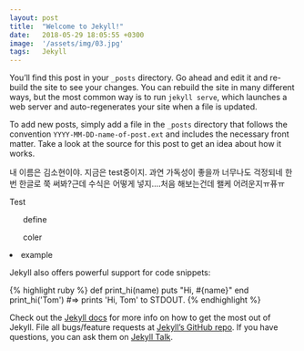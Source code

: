 ```yaml
---
layout: post
title:  "Welcome to Jekyll!"
date:   2018-05-29 18:05:55 +0300
image:  '/assets/img/03.jpg'
tags:   Jekyll
---
```

You’ll find this post in your `_posts` directory. Go ahead and edit it and re-build the site to see your changes. You can rebuild the site in many different ways, but the most common way is to run `jekyll serve`, which launches a web server and auto-regenerates your site when a file is updated.

To add new posts, simply add a file in the `_posts` directory that follows the convention `YYYY-MM-DD-name-of-post.ext` and includes the necessary front matter. Take a look at the source for this post to get an idea about how it works.

내 이름은 김소현이야. 지금은 test중이지. 과연 가독성이 좋을까 너무나도 걱정되네 한번 한글로 쭉 써봐?근데 수식은 어떻게 넣지....처음 해보는건데 왤케 어려운지ㅠ퓨ㅠ

Test
<ul> define </ul>
<ol> coler </ol>
<li> example </li>

Jekyll also offers powerful support for code snippets:

{% highlight ruby %}
def print_hi(name)
  puts "Hi, #{name}"
end
print_hi('Tom')
#=> prints 'Hi, Tom' to STDOUT.
{% endhighlight %}

Check out the [Jekyll docs][jekyll-docs] for more info on how to get the most out of Jekyll. File all bugs/feature requests at [Jekyll’s GitHub repo][jekyll-gh]. If you have questions, you can ask them on [Jekyll Talk][jekyll-talk].

[jekyll-docs]: https://jekyllrb.com/docs/home
[jekyll-gh]:   https://github.com/jekyll/jekyll
[jekyll-talk]: https://talk.jekyllrb.com/
